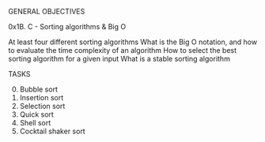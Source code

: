 GENERAL OBJECTIVES

0x1B. C - Sorting algorithms & Big O

At least four different sorting algorithms
What is the Big O notation, and how to evaluate the time complexity of an algorithm
How to select the best sorting algorithm for a given input
What is a stable sorting algorithm

TASKS

0. Bubble sort
1. Insertion sort
2. Selection sort
3. Quick sort
4. Shell sort
5. Cocktail shaker sort

